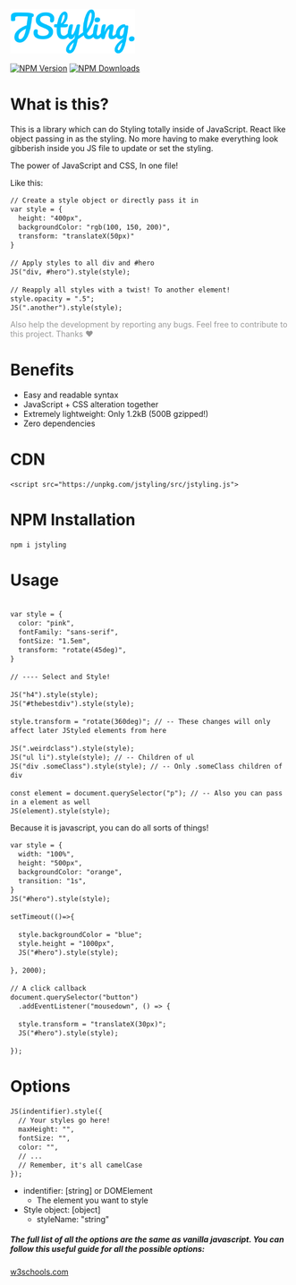 <img src="./docs/jstyling-logo.svg" height="80">

[![NPM Version][npm-image]][npm-url]
[![NPM Downloads][downloads-image]][downloads-url]

[npm-image]: https://img.shields.io/npm/v/jstyling.svg
[npm-url]: https://npmjs.org/package/jstyling
[downloads-image]: https://img.shields.io/npm/dm/jstyling.svg
[downloads-url]: https://npmjs.org/package/jstyling

# What is this?

This is a library which can do Styling totally inside of JavaScript. React like object passing in as the styling. No more having to make everything look gibberish inside you JS file to update or set the styling.

The power of JavaScript and CSS, In one file!

Like this:

```
// Create a style object or directly pass it in
var style = {
  height: "400px",
  backgroundColor: "rgb(100, 150, 200)",
  transform: "translateX(50px)"
}

// Apply styles to all div and #hero
JS("div, #hero").style(style);

// Reapply all styles with a twist! To another element!
style.opacity = ".5";
JS(".another").style(style);
```

<p style="color: rgba(0,0,0,0.4)">Also help the development by reporting any bugs. Feel free to contribute to this project. Thanks ❤</p>

# Benefits

- Easy and readable syntax
- JavaScript + CSS alteration together
- Extremely lightweight: Only 1.2kB (500B gzipped!)
- Zero dependencies

# CDN

```
<script src="https://unpkg.com/jstyling/src/jstyling.js">
```

# NPM Installation

```
npm i jstyling
```

# Usage

```

var style = {
  color: "pink",
  fontFamily: "sans-serif",
  fontSize: "1.5em",
  transform: "rotate(45deg)",
}

// ---- Select and Style!

JS("h4").style(style);
JS("#thebestdiv").style(style);

style.transform = "rotate(360deg)"; // -- These changes will only affect later JStyled elements from here

JS(".weirdclass").style(style);
JS("ul li").style(style); // -- Children of ul
JS("div .someClass").style(style); // -- Only .someClass children of div

const element = document.querySelector("p"); // -- Also you can pass in a element as well
JS(element).style(style);
```

Because it is javascript, you can do all sorts of things!

```
var style = {
  width: "100%",
  height: "500px",
  backgroundColor: "orange",
  transition: "1s",
}
JS("#hero").style(style);

setTimeout(()=>{

  style.backgroundColor = "blue";
  style.height = "1000px",
  JS("#hero").style(style);

}, 2000);

// A click callback
document.querySelector("button")
  .addEventListener("mousedown", () => {

  style.transform = "translateX(30px)";
  JS("#hero").style(style);

});

```

# Options

```
JS(indentifier).style({
  // Your styles go here!
  maxHeight: "",
  fontSize: "",
  color: "",
  // ...
  // Remember, it's all camelCase
});
```

- indentifier: [string] or DOMElement
  - The element you want to style
- Style object: [object]
  - styleName: "string"

##### The full list of all the options are the same as vanilla javascript. You can follow this useful guide for all the possible options:

[w3schools.com](https://www.w3schools.com/jsref/dom_obj_style.asp)
